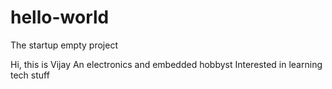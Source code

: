 # hello-world
The startup empty project

Hi, this is Vijay
An electronics and embedded hobbyst
Interested in learning tech stuff
